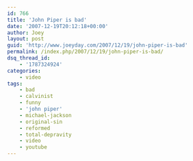 ```yaml
---
id: 766
title: 'John Piper is bad'
date: '2007-12-19T20:12:18+00:00'
author: Joey
layout: post
guid: 'http://www.joeyday.com/2007/12/19/john-piper-is-bad'
permalink: /index.php/2007/12/19/john-piper-is-bad/
dsq_thread_id:
    - '1787324924'
categories:
    - video
tags:
    - bad
    - calvinist
    - funny
    - 'john piper'
    - michael-jackson
    - original-sin
    - reformed
    - total-depravity
    - video
    - youtube
---
```


<object height="344" width="425"><param name="movie" value="http://www.youtube.com/v/6-GxkAJ1OBU&rel=1"></param><param name="wmode" value="transparent"></param><embed height="344" src="http://www.youtube.com/v/6-GxkAJ1OBU&rel=1" type="application/x-shockwave-flash" width="425" wmode="transparent"></embed></object>